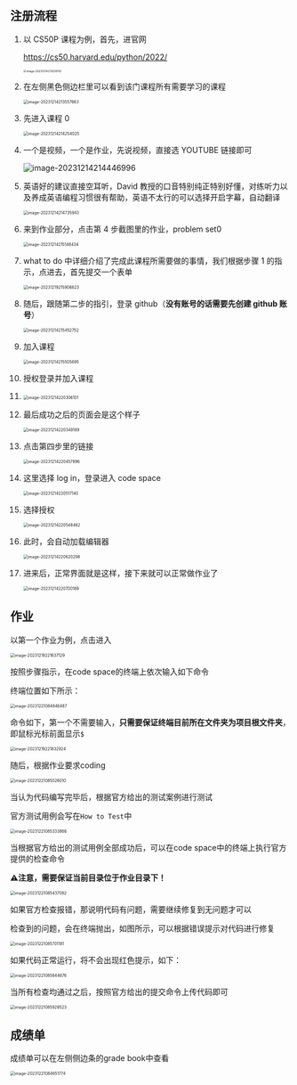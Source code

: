 ## 注册流程

1. 以 CS50P 课程为例，首先，进官网

   https://cs50.harvard.edu/python/2022/

   <img src="../public/assets/cs50/image-20231214213039110.png" alt="image-20231214213039110" style="zoom:35%;" />

2. 在左侧黑色侧边栏里可以看到该门课程所有需要学习的课程

   <img src="../public/assets/cs50/image-20231214213557663.png" alt="image-20231214213557663" style="zoom:50%;" />

3. 先进入课程 0

   <img src="../public/assets/cs50/image-20231214214254025.png" alt="image-20231214214254025" style="zoom:50%;" />

4. 一个是视频，一个是作业，先说视频，直接选 YOUTUBE 链接即可

   ![image-20231214214446996](../public/assets/cs50/image-20231214214446996.png)

5. 英语好的建议直接空耳听，David 教授的口音特别纯正特别好懂，对练听力以及养成英语编程习惯很有帮助，英语不太行的可以选择开启字幕，自动翻译

   <img src="../public/assets/cs50/image-20231214214735943.png" alt="image-20231214214735943" style="zoom:50%;" />

6. 来到作业部分，点击第 4 步截图里的作业，problem set0

   <img src="../public/assets/cs50/image-20231214215148434.png" alt="image-20231214215148434" style="zoom:50%;" />

7. what to do 中详细介绍了完成此课程所需要做的事情，我们根据步骤 1 的指示，点进去，首先提交一个表单

   <img src="../public/assets/cs50/image-20231219215906823.png" alt="image-20231219215906823" style="zoom:50%;" />

8. 随后，跟随第二步的指引，登录 github（**没有账号的话需要先创建 github 账号**）

   <img src="../public/assets/cs50/image-20231214215452752.png" alt="image-20231214215452752" style="zoom:50%;" />

9. 加入课程

   <img src="../public/assets/cs50/image-20231214215505695.png" alt="image-20231214215505695" style="zoom:50%;" />

10. 授权登录并加入课程

11. <img src="../public/assets/cs50/image-20231214220306101.png" alt="image-20231214220306101" style="zoom:50%;" />

12. 最后成功之后的页面会是这个样子

    <img src="../public/assets/cs50/image-20231214220349189.png" alt="image-20231214220349189" style="zoom:50%;" />

13. 点击第四步里的链接

    <img src="../public/assets/cs50/image-20231214220457896.png" alt="image-20231214220457896" style="zoom:50%;" />

14. 这里选择 log in，登录进入 code space

    <img src="../public/assets/cs50/image-20231214220517140.png" alt="image-20231214220517140" style="zoom:50%;" />

15. 选择授权

    <img src="../public/assets/cs50/image-20231214220548462.png" alt="image-20231214220548462" style="zoom:50%;" />

16. 此时，会自动加载编辑器

    <img src="../public/assets/cs50/image-20231214220620298.png" alt="image-20231214220620298" style="zoom:50%;" />

17. 进来后，正常界面就是这样，接下来就可以正常做作业了

    <img src="../public/assets/cs50/image-20231214220700189.png" alt="image-20231214220700189" style="zoom:50%;" />

    

    

    

## 作业

以第一个作业为例，点击进入

<img src="../public/assets/cs50/image-20231219221637129.png" alt="image-20231219221637129" style="zoom:50%;" />

按照步骤指示，在code space的终端上依次输入如下命令

终端位置如下所示：

<img src="../public/assets/cs50/image-20231221084846487.png" alt="image-20231221084846487" style="zoom:50%;" />

命令如下，第一个不需要输入，**只需要保证终端目前所在文件夹为项目根文件夹**，即鼠标光标前面显示`$` 

<img src="../public/assets/cs50/image-20231219221832924.png" alt="image-20231219221832924" style="zoom:50%;" />

随后，根据作业要求coding

<img src="../public/assets/cs50/image-20231221085026010.png" alt="image-20231221085026010" style="zoom:50%;" />

当认为代码编写完毕后，根据官方给出的测试案例进行测试

官方测试用例会写在`How to Test`中

<img src="../public/assets/cs50/image-20231221085333866.png" alt="image-20231221085333866" style="zoom:50%;" />

当根据官方给出的测试用例全部成功后，可以在code space中的终端上执行官方提供的检查命令

⚠️**注意，需要保证当前目录位于作业目录下！**

<img src="../public/assets/cs50/image-20231221085437082.png" alt="image-20231221085437082" style="zoom:50%;" />

如果官方检查报错，那说明代码有问题，需要继续修复到无问题才可以

检查到的问题，会在终端抛出，如图所示，可以根据错误提示对代码进行修复

<img src="../public/assets/cs50/image-20231221085701181.png" alt="image-20231221085701181" style="zoom:50%;" />

如果代码正常运行，将不会出现红色提示，如下：

<img src="../public/assets/cs50/image-20231221085844676.png" alt="image-20231221085844676" style="zoom:50%;" />

当所有检查均通过之后，按照官方给出的提交命令上传代码即可

<img src="../public/assets/cs50/image-20231221085926523.png" alt="image-20231221085926523" style="zoom:50%;" />





## 成绩单

成绩单可以在左侧侧边条的grade book中查看

<img src="../public/assets/cs50/image-20231221084651774.png" alt="image-20231221084651774" style="zoom:50%;" />
